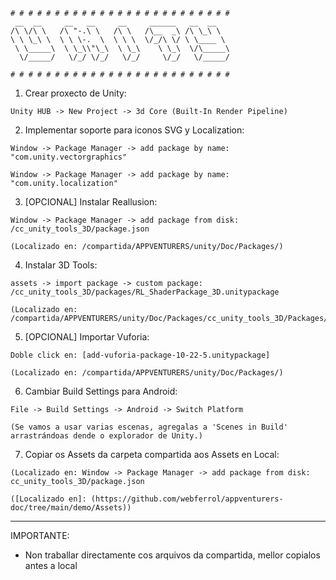 ```
# # # # # # # # # # # # # # # # # # # # # # # # # 
 __  __     __   __     __     ______   __  __    
/\ \/\ \   /\ "-.\ \   /\ \   /\__  _\ /\ \_\ \   
\ \ \_\ \  \ \ \-.  \  \ \ \  \/_/\ \/ \ \____ \  
 \ \_____\  \ \_\\"\_\  \ \_\    \ \_\  \/\_____\ 
  \/_____/   \/_/ \/_/   \/_/     \/_/   \/_____/ 
                                                  
# # # # # # # # # # # # # # # # # # # # # # # # # 
```


1. Crear proxecto de Unity:

```
Unity HUB -> New Project -> 3d Core (Built-In Render Pipeline)
```


2. Implementar soporte para iconos SVG y Localization:
   
```
Window -> Package Manager -> add package by name: "com.unity.vectorgraphics"
```

```
Window -> Package Manager -> add package by name: "com.unity.localization"
```


3. [OPCIONAL] Instalar Reallusion:

```
Window -> Package Manager -> add package from disk: /cc_unity_tools_3D/package.json

(Localizado en: /compartida/APPVENTURERS/unity/Doc/Packages/)
```


4. Instalar 3D Tools:

```
assets -> import package -> custom package: /cc_unity_tools_3D/packages/RL_ShaderPackage_3D.unitypackage

(Localizado en: /compartida/APPVENTURERS/unity/Doc/Packages/cc_unity_tools_3D/Packages/)
```

5. [OPCIONAL] Importar Vuforia:
   
```
Doble click en: [add-vuforia-package-10-22-5.unitypackage]

(Localizado en: /compartida/APPVENTURERS/unity/Doc/Packages/)
```



6. Cambiar Build Settings para Android:

```
File -> Build Settings -> Android -> Switch Platform 

(Se vamos a usar varias escenas, agregalas a 'Scenes in Build' arrastrándoas dende o explorador de Unity.)
```

7. Copiar os Assets da carpeta compartida aos Assets en Local:

```
(Localizado en: Window -> Package Manager -> add package from disk: cc_unity_tools_3D/package.json

([Localizado en]: (https://github.com/webferrol/appventurers-doc/tree/main/demo/Assets))
```

--------------------------------

IMPORTANTE:
* Non traballar directamente cos arquivos da compartida, mellor copialos antes a local
  
